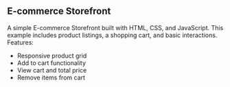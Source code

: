 ## E-commerce Storefront

A simple E-commerce Storefront built with HTML, CSS, and JavaScript. This example includes product listings, a shopping cart, and basic interactions.
Features:
* Responsive product grid
* Add to cart functionality
* View cart and total price
* Remove items from cart

